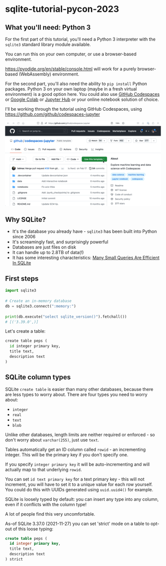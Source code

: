 # sqlite-tutorial-pycon-2023

## What you'll need: Python 3

For the first part of this tutorial, you'll need a Python 3 interpreter with the `sqlite3` standard library module available.

You can run this on your own computer, or use a browser-based environment.

https://pyodide.org/en/stable/console.html will work for a purely browser-based (WebAssembly) environment.

For the second part, you'll also need the ability to `pip install` Python packages. Python 3 on your own laptop (maybe in a fresh virtual environment) is a good option here. You could also use [GitHub Codespaces](https://github.com/github/codespaces-jupyter) or [Google Colab](https://colab.research.google.com/) or [Jupyter Hub](https://jupyter.org/try) or your online notebook solution of choice.

I'll be working through the tutorial using GitHub Codespaces, using https://github.com/github/codespaces-jupyter

![Animated demo of Codespaces Jupyter](codespaces-jupyter.gif)

## Why SQLite?

- It's the database you already have - `sqlite3` has been built into Python since 2006
- It's screamingly fast, and surprisingly powerful
- Databases are just files on disk
- It can handle up to 2.8TB of data(!)
- It has some interesting characteristics: [Many Small Queries Are Efficient In SQLite](https://www.sqlite.org/np1queryprob.html)

## First steps

```python
import sqlite3

# Create an in-memory database
db = sqlite3.connect(":memory:")

print(db.execute("select sqlite_version()").fetchall())
# [('3.39.0',)]
```
Let's create a table:
```python
create table peps (
  id integer primary key,
  title text,
  description text
)
```

## SQLite column types

SQLite `create table` is easier than many other databases, because there are less types to worry about. There are four types you need to worry about:

- `integer`
- `real`
- `text`
- `blob`

Unlike other databases, length limits are neither required or enforced - so don't worry about `varchar(255)`, just use `text`.

Tables automatically get an ID column called `rowid` - an incrementing integer. This will be the primary key if you don't specify one.

If you specify `integer primary key` it will be auto-incrementing and will actually map to that underlying `rowid`.

You can set `id text primary key` for a text primary key - this will not increment, you will have to set it to a unique value for each row yourself. You could do this with UUIDs generated using `uuid.uuid4()` for example.

SQLite is loosely typed by default: you can insert any type into any column, even if it conflicts with the column type!

A lot of people find this very uncomfortable.

As-of SQLite 3.37.0 (2021-11-27) you can set 'strict' mode on a table to opt-out of this loose typing:

```sql
create table peps (
  id integer primary key,
  title text,
  description text
) strict
```
